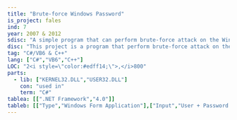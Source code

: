 ```yaml
---
title: "Brute-force Windows Password"
is_project: fales
ind: 7
year: 2007 & 2012
sdisc: "A simple program that can perform brute-force attack on the Windows credentials."
disc: "This project is a program that perform brute-force attack on the Windows login credentials. I wrote it once in VB6 combined with C++ for Windows XP, at the 10th grade. And once in C# for Windows 7 (also works on 10). The latest one uses feature like multithreading and password lists to accelerate the process.<br>&nbsp;"
tag: "C#/VB6 & C++"
lang: ["C#","VB6","C++"]
LOC: "2<i style=\"color:#edff14;\">,</i>800"
parts:
  - lib: ["KERNEL32.DLL","USER32.DLL"]
    con: "used in"
    term: "C#"
tablea: [[".NET Framework","4.0"]]
tableb: [["Type","Windows Form Application"],["Input","User + Password List/Range"],["Output","Currect Password if Found"],["Special Components","None"],["Data","Famous Password Lists"]]
---
```

